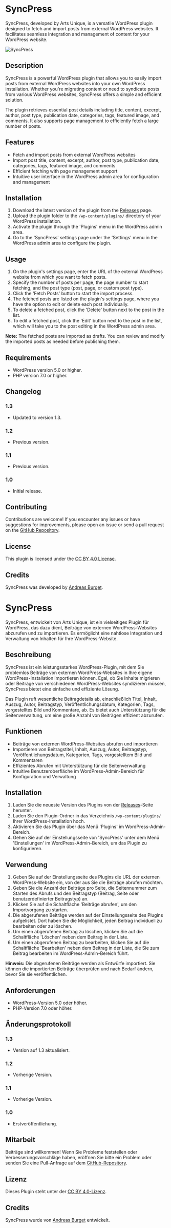 # SyncPress

SyncPress, developed by Arts Unique, is a versatile WordPress plugin designed to fetch and import posts from external WordPress websites. It facilitates seamless integration and management of content for your WordPress website.

![SyncPress](syncpress.png)

## Description

SyncPress is a powerful WordPress plugin that allows you to easily import posts from external WordPress websites into your own WordPress installation. Whether you're migrating content or need to syndicate posts from various WordPress websites, SyncPress offers a simple and efficient solution.

The plugin retrieves essential post details including title, content, excerpt, author, post type, publication date, categories, tags, featured image, and comments. It also supports page management to efficiently fetch a large number of posts.

## Features

- Fetch and import posts from external WordPress websites
- Import post title, content, excerpt, author, post type, publication date, categories, tags, featured image, and comments
- Efficient fetching with page management support
- Intuitive user interface in the WordPress admin area for configuration and management

## Installation

1. Download the latest version of the plugin from the [Releases](https://github.com/artsunique/external-wp-posts-importer/releases) page.
2. Upload the plugin folder to the `/wp-content/plugins/` directory of your WordPress installation.
3. Activate the plugin through the 'Plugins' menu in the WordPress admin area.
4. Go to the 'SyncPress' settings page under the 'Settings' menu in the WordPress admin area to configure the plugin.

## Usage

1. On the plugin's settings page, enter the URL of the external WordPress website from which you want to fetch posts.
2. Specify the number of posts per page, the page number to start fetching, and the post type (post, page, or custom post type).
3. Click the 'Fetch Posts' button to start the import process.
4. The fetched posts are listed on the plugin's settings page, where you have the option to edit or delete each post individually.
5. To delete a fetched post, click the 'Delete' button next to the post in the list.
6. To edit a fetched post, click the 'Edit' button next to the post in the list, which will take you to the post editing in the WordPress admin area.

**Note:** The fetched posts are imported as drafts. You can review and modify the imported posts as needed before publishing them.

## Requirements

- WordPress version 5.0 or higher.
- PHP version 7.0 or higher.

## Changelog

### 1.3

- Updated to version 1.3.

### 1.2

- Previous version.

### 1.1

- Previous version.

### 1.0

- Initial release.

## Contributing

Contributions are welcome! If you encounter any issues or have suggestions for improvements, please open an issue or send a pull request on the [GitHub Repository](https://github.com/your-username/external-wp-posts-importer).

## License

This plugin is licensed under the [CC BY 4.0 License](https://creativecommons.org/licenses/by/4.0/).

## Credits

SyncPress was developed by [Andreas Burget](https://artsunique.de).

# SyncPress

SyncPress, entwickelt von Arts Unique, ist ein vielseitiges Plugin für WordPress, das dazu dient, Beiträge von externen WordPress-Websites abzurufen und zu importieren. Es ermöglicht eine nahtlose Integration und Verwaltung von Inhalten für Ihre WordPress-Website.

## Beschreibung

SyncPress ist ein leistungsstarkes WordPress-Plugin, mit dem Sie problemlos Beiträge von externen WordPress-Websites in Ihre eigene WordPress-Installation importieren können. Egal, ob Sie Inhalte migrieren oder Beiträge von verschiedenen WordPress-Websites syndizieren müssen, SyncPress bietet eine einfache und effiziente Lösung.

Das Plugin ruft wesentliche Beitragdetails ab, einschließlich Titel, Inhalt, Auszug, Autor, Beitragstyp, Veröffentlichungsdatum, Kategorien, Tags, vorgestelltes Bild und Kommentare, ab. Es bietet auch Unterstützung für die Seitenverwaltung, um eine große Anzahl von Beiträgen effizient abzurufen.

## Funktionen

- Beiträge von externen WordPress-Websites abrufen und importieren
- Importieren von Beitragstitel, Inhalt, Auszug, Autor, Beitragstyp, Veröffentlichungsdatum, Kategorien, Tags, vorgestelltem Bild und Kommentaren
- Effizientes Abrufen mit Unterstützung für die Seitenverwaltung
- Intuitive Benutzeroberfläche im WordPress-Admin-Bereich für Konfiguration und Verwaltung

## Installation

1. Laden Sie die neueste Version des Plugins von der [Releases](https://github.com/artsunique/external-wp-posts-importer/releases)-Seite herunter.
2. Laden Sie den Plugin-Ordner in das Verzeichnis `/wp-content/plugins/` Ihrer WordPress-Installation hoch.
3. Aktivieren Sie das Plugin über das Menü 'Plugins' im WordPress-Admin-Bereich.
4. Gehen Sie auf der Einstellungsseite von 'SyncPress' unter dem Menü 'Einstellungen' im WordPress-Admin-Bereich, um das Plugin zu konfigurieren.

## Verwendung

1. Geben Sie auf der Einstellungsseite des Plugins die URL der externen WordPress-Website ein, von der aus Sie die Beiträge abrufen möchten.
2. Geben Sie die Anzahl der Beiträge pro Seite, die Seitennummer zum Starten des Abrufs und den Beitragstyp (Beitrag, Seite oder benutzerdefinierter Beitragstyp) an.
3. Klicken Sie auf die Schaltfläche 'Beiträge abrufen', um den Importvorgang zu starten.
4. Die abgerufenen Beiträge werden auf der Einstellungsseite des Plugins aufgelistet. Dort haben Sie die Möglichkeit, jeden Beitrag individuell zu bearbeiten oder zu löschen.
5. Um einen abgerufenen Beitrag zu löschen, klicken Sie auf die Schaltfläche 'Löschen' neben dem Beitrag in der Liste.
6. Um einen abgerufenen Beitrag zu bearbeiten, klicken Sie auf die Schaltfläche 'Bearbeiten' neben dem Beitrag in der Liste, die Sie zum Beitrag bearbeiten im WordPress-Admin-Bereich führt.

**Hinweis:** Die abgerufenen Beiträge werden als Entwürfe importiert. Sie können die importierten Beiträge überprüfen und nach Bedarf ändern, bevor Sie sie veröffentlichen.

## Anforderungen

- WordPress-Version 5.0 oder höher.
- PHP-Version 7.0 oder höher.

## Änderungsprotokoll

### 1.3

- Version auf 1.3 aktualisiert.

### 1.2

- Vorherige Version.

### 1.1

- Vorherige Version.

### 1.0

- Erstveröffentlichung.

## Mitarbeit

Beiträge sind willkommen! Wenn Sie Probleme feststellen oder Verbesserungsvorschläge haben, eröffnen Sie bitte ein Problem oder senden Sie eine Pull-Anfrage auf dem [GitHub-Repository](https://github.com/your-username/external-wp-posts-importer).

## Lizenz

Dieses Plugin steht unter der [CC BY 4.0-Lizenz](https://creativecommons.org/licenses/by/4.0/).

## Credits

SyncPress wurde von [Andreas Burget](https://artsunique.de) entwickelt.
